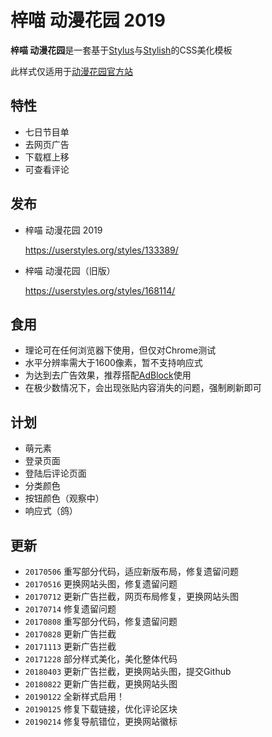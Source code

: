 # 梓喵 动漫花园 2019

**梓喵 动漫花园**是一套基于[Stylus](https://github.com/stylus/stylus)与[Stylish](https://github.com/stylish-userstyles/stylish)的CSS美化模板

此样式仅适用于[动漫花园官方站](https://share.dmhy.org/)

## 特性

* 七日节目单
* 去网页广告
* 下载框上移
* 可查看评论

## 发布

* 梓喵 动漫花园 2019

  https://userstyles.org/styles/133389/

* 梓喵 动漫花园（旧版）

  https://userstyles.org/styles/168114/

## 食用

* 理论可在任何浏览器下使用，但仅对Chrome测试
* 水平分辨率需大于1600像素，暂不支持响应式
* 为达到去广告效果，推荐搭配[AdBlock](https://chrome.google.com/webstore/detail/adblock/gighmmpiobklfepjocnamgkkbiglidom)使用
* 在极少数情况下，会出现张贴内容消失的问题，强制刷新即可

## 计划

* 萌元素
* 登录页面
* 登陆后评论页面
* 分类颜色
* 按钮颜色（观察中）
* 响应式（鸽）

## 更新

* `20170506` 重写部分代码，适应新版布局，修复遗留问题
* `20170516` 更换网站头图，修复遗留问题
* `20170712` 更新广告拦截，网页布局修复，更换网站头图
* `20170714` 修复遗留问题
* `20170808` 重写部分代码，修复遗留问题
* `20170828` 更新广告拦截
* `20171113` 更新广告拦截
* `20171228` 部分样式美化，美化整体代码
* `20180403` 更新广告拦截，更换网站头图，提交Github
* `20180822` 更新广告拦截，更换网站头图
* `20190122` 全新样式启用！
* `20190125` 修复下载链接，优化评论区块
* `20190214` 修复导航错位，更换网站徽标
